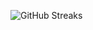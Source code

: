 ![GitHub Streaks](https://github-streaks-mqc9.onrender.com/streak/happilli/image?theme=midnight&cache_bust=1743399151&lang=ja)
